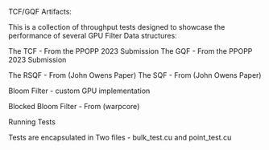 TCF/GQF Artifacts:

This is a collection of throughput tests designed to showcase the performance of several GPU Filter Data structures:

The TCF - From the PPOPP 2023 Submission
The GQF - From the PPOPP 2023 Submission

The RSQF - From (John Owens Paper)
The SQF - From (John Owens Paper)

Bloom Filter - custom GPU implementation

Blocked Bloom Filter - From (warpcore)



Running Tests

Tests are encapsulated in Two files - bulk_test.cu and point_test.cu